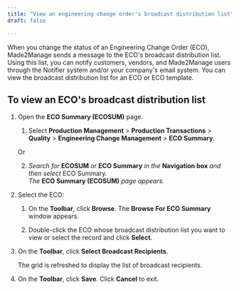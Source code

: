 ```yaml
---
title: "View an engineering change order's broadcast distribution list"
draft: false

---
```


When you change the status of an Engineering Change Order (ECO), Made2Manage sends a message to the ECO's broadcast distribution list. Using this list, you can notify customers, vendors, and Made2Manage users through the Notifier system and/or your company's email system. You can view the broadcast distribution list for an ECO or ECO template.

## To view an ECO's broadcast distribution list

1.  Open the **ECO Summary (ECOSUM)** page.

    1. Select **Production Management** > **Production Transactions** > **Quality** > **Engineering Change Management** > **ECO Summary**.

    Or

    2.  *Search for* **ECOSUM** *or* **ECO Summary** *in the* **Navigation box** *and then select* ECO Summary. <br>*The* **ECO Summary (ECOSUM)** *page appears.*

2.  Select the ECO:
    1.  On the **Toolbar**, click **Browse**.
        The **Browse For ECO Summary** window appears.

    2.  Double-click the ECO whose broadcast distribution list you want to view or select the record and click **Select**.
2.  On the **Toolbar**, click **Select Broadcast Recipients**.

    The grid is refreshed to display the list of broadcast recipients.

3.  On the **Toolbar**, click **Save**. Click **Cancel** to exit.